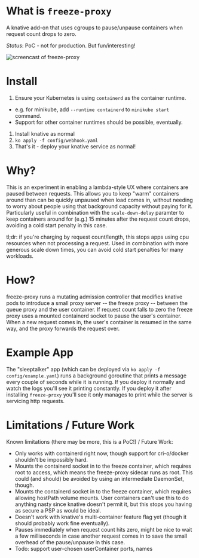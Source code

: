 # What is `freeze-proxy`

A knative add-on that uses cgroups to pause/unpause containers when request
count drops to zero.

_Status_: PoC - not for production. But fun/interesting!

![screencast of freeze-proxy](demo/demo.gif)

# Install

1. Ensure your Kubernetes is using `containerd` as the container runtime.
  - e.g. for minikube, add `--runtime containerd` to `minikube start` command.
  - Support for other container runtimes should be possible, eventually.
1. Install knative as normal
1. `ko apply -f config/webhook.yaml`
1. That's it - deploy your knative service as normal!

# Why?

This is an experiment in enabling a lambda-style UX where containers are paused
between requests. This allows you to keep "warm" containers around than can be
quickly unpaused when load comes in, without needing to worry about people
using that background capacity without paying for it. Particularly useful in
combination with the `scale-down-delay` paramter to keep containers around for
(e.g.) 15 minutes after the request count drops, avoiding a cold start penalty
in this case.

tl;dr: if you're charging by request count/length, this stops apps using cpu
resources when not processing a request. Used in combination with more generous
scale down times, you can avoid cold start penalties for many workloads.

# How?

freeze-proxy runs a mutating admission controller that modifies knative pods to
introduce a small proxy server -- the freeze proxy -- between the queue proxy
and the user container.  If request count falls to zero the freeze proxy uses a
mounted containerd socket to pause the user's container. When a new request
comes in, the user's container is resumed in the same way, and the proxy
forwards the request over.


# Example App

The "sleeptalker" app (which can be deployed via `ko apply -f
config/example.yaml`) runs a background goroutine that prints a message every
couple of seconds while it is running. If you deploy it normally and watch the
logs you'll see it printing constantly. If you deploy it after installing
`freeze-proxy` you'll see it only manages to print while the server is servicing
http requests.

# Limitations / Future Work

Known limitations (there may be more, this is a PoC!) / Future Work:

 - Only works with containerd right now, though support for cri-o/docker
   shouldn't be impossibly hard.
 - Mounts the containerd socket in to the freeze container, which requires root
   to access, which means the freeze-proxy sidecar runs as root. This could
   (and should) be avoided by using an intermediate DaemonSet, though.
 - Mounts the containerd socket in to the freeze container, which requires
   allowing hostPath volume mounts. User containers can't use this to do
   anything nasty since knative doesn't permit it, but this stops you having as
   secure a PSP as would be ideal.
 - Doesn't work with knative's multi-container feature flag yet (though it
   should probably work fine eventually).
 - Pauses immediately when request count hits zero, might be nice to wait a few
   milliseconds in case another request comes in to save the small overhead of
   the pause/unpause in this case.
 - Todo: support user-chosen userContainer ports, names
